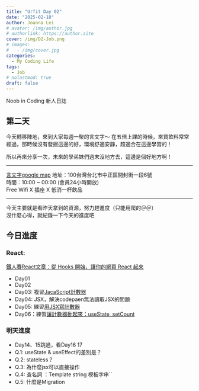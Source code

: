```yaml
---
title: "Urfit Day 02"
date: "2025-02-18"
author: Joanna Lei
# avatar: /img/author.jpg
# authorlink: https://author.site
cover: /img/D2-Job.png
# images:
#   - /img/cover.jpg
categories:
  - My Coding Life
tags:
  - Job
# nolastmod: true
draft: false
---
```


Noob in Coding 新人日誌

<!--more-->
## 第二天  
今天轉移陣地，來到大家每週一聚的言文字～
在五倍上課的時候，來買飲料常常經過，那時候沒有發掘這邊的好，環境舒適安靜，超適合在這邊學習的！

所以再來分享一次，未來的學弟妹們週末沒地方去，這邊是個好地方啊！

---
[言文字google map](https://maps.app.goo.gl/vRHJDzJb42KZd9NY8?g_st=il)
地址：100台灣台北市中正區開封街一段6號  
時間：10:00 ~ 00:00  (會員24小時開放)  
Free Wifi X 插座 X 低消一杯飲品   

---

今天主要就是看昨天拿到的資源，努力趕進度（只能用爬的＠＠）  
沒什麼心得，就紀錄一下今天的進度吧

## 今日進度

### React:
[鐵人賽React文章：從 Hooks 開始，讓你的網頁 React 起來](https://ithelp.ithome.com.tw/articles/10216355)
- Day01
- Day02
- Day03: 複習[JacaScript計數器](https://codepen.io/JoannaLei/details/MYWazPL)
- Day04: JSX，解決codepaen無法讀取JSX的問題
- Day05: 練習[用JSX寫計數器](https://codepen.io/JoannaLei/pen/pvojqeM)
- Day06：練習[讓計數器動起來：useState, setCount](https://codepen.io/JoannaLei/pen/OPJydwy?editors=1010)

### 明天進度
- Day14、15跳過，看Day16 17
- Q.1: useState & useEffect的差別是？
- Q.2: stateless？
- Q.3: 為什麼jsx可以直接操作
- Q.4: 查名詞 ：Template string 模板字串``
- Q.5: 什麼是Migration